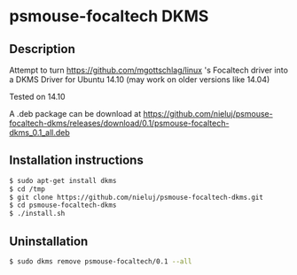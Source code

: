 # psmouse-focaltech DKMS
## Description
Attempt to turn https://github.com/mgottschlag/linux 's Focaltech driver into a
DKMS Driver for Ubuntu 14.10 (may work on older versions like 14.04)

Tested on 14.10

A .deb package can be download at https://github.com/nieluj/psmouse-focaltech-dkms/releases/download/0.1/psmouse-focaltech-dkms_0.1_all.deb

## Installation instructions

```bash
$ sudo apt-get install dkms
$ cd /tmp
$ git clone https://github.com/nieluj/psmouse-focaltech-dkms.git 
$ cd psmouse-focaltech-dkms
$ ./install.sh
```

## Uninstallation
```bash
$ sudo dkms remove psmouse-focaltech/0.1 --all
```
